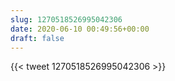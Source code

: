 ```yaml
---
slug: 1270518526995042306
date: 2020-06-10 00:49:56+00:00
draft: false
---
```


{{< tweet 1270518526995042306 >}}
